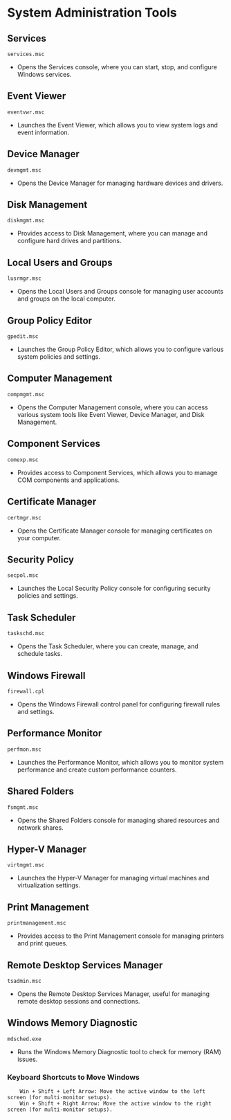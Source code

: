 # System Administration Tools

## Services 
```
services.msc
```
- Opens the Services console, where you can start, stop, and configure Windows services.

## Event Viewer 
```
eventvwr.msc
```
- Launches the Event Viewer, which allows you to view system logs and event information.

## Device Manager
```
devmgmt.msc
```
- Opens the Device Manager for managing hardware devices and drivers.

## Disk Management
```
diskmgmt.msc
```
- Provides access to Disk Management, where you can manage and configure hard drives and partitions.

## Local Users and Groups
```
lusrmgr.msc
```
- Opens the Local Users and Groups console for managing user accounts and groups on the local computer.

## Group Policy Editor
```
gpedit.msc
```
- Launches the Group Policy Editor, which allows you to configure various system policies and settings.

## Computer Management
```
compmgmt.msc
```
- Opens the Computer Management console, where you can access various system tools like Event Viewer, Device Manager, and Disk Management.

## Component Services
```
comexp.msc
```
- Provides access to Component Services, which allows you to manage COM components and applications.

## Certificate Manager
```
certmgr.msc
```
- Opens the Certificate Manager console for managing certificates on your computer.

## Security Policy
```
secpol.msc
```
- Launches the Local Security Policy console for configuring security policies and settings.

## Task Scheduler
```
taskschd.msc
```
- Opens the Task Scheduler, where you can create, manage, and schedule tasks.

## Windows Firewall
```
firewall.cpl
```
- Opens the Windows Firewall control panel for configuring firewall rules and settings.

## Performance Monitor
```
perfmon.msc
```
- Launches the Performance Monitor, which allows you to monitor system performance and create custom performance counters.

## Shared Folders
```
fsmgmt.msc
```
- Opens the Shared Folders console for managing shared resources and network shares.

## Hyper-V Manager
```
virtmgmt.msc
```
- Launches the Hyper-V Manager for managing virtual machines and virtualization settings.

## Print Management
```
printmanagement.msc
```
- Provides access to the Print Management console for managing printers and print queues.

## Remote Desktop Services Manager
```
tsadmin.msc
```
- Opens the Remote Desktop Services Manager, useful for managing remote desktop sessions and connections.

## Windows Memory Diagnostic
```
mdsched.exe
```
- Runs the Windows Memory Diagnostic tool to check for memory (RAM) issues.

### Keyboard Shortcuts to Move Windows
```
    Win + Shift + Left Arrow: Move the active window to the left screen (for multi-monitor setups).
    Win + Shift + Right Arrow: Move the active window to the right screen (for multi-monitor setups).
```
